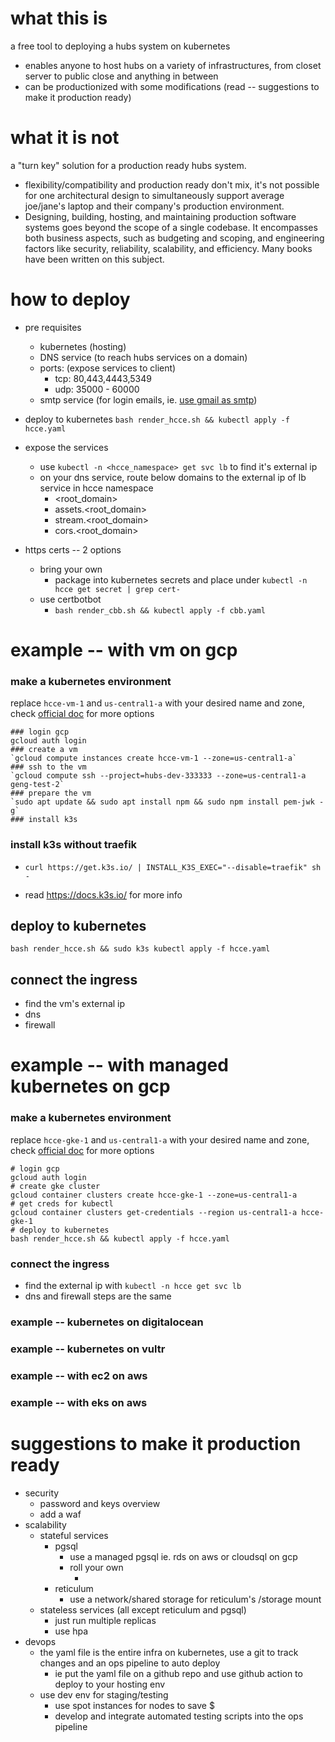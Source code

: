 
# what this is
a free tool to deploying a hubs system on kubernetes
- enables anyone to host hubs on a variety of infrastructures, from closet server to public close and anything in between
- can be productionized with some modifications (read -- suggestions to make it production ready)
 
# what it is not 
a "turn key" solution for a production ready hubs system.
- flexibility/compatibility and production ready don't mix, it's not possible for one architectural design to simultaneously support average joe/jane's laptop and their company's production environment. 
- Designing, building, hosting, and maintaining production software systems goes beyond the scope of a single codebase. It encompasses both business aspects, such as budgeting and scoping, and engineering factors like security, reliability, scalability, and efficiency. Many books have been written on this subject.

# how to deploy
- pre requisites
    - kubernetes (hosting)
    - DNS service (to reach hubs services on a domain)
    - ports: (expose services to client)
        - tcp: 80,443,4443,5349
        - udp: 35000 - 60000
    - smtp service (for login emails, ie. [use gmail as smtp](https://support.google.com/a/answer/176600?hl=en))
- deploy to kubernetes
`bash render_hcce.sh && kubectl apply -f hcce.yaml`
- expose the services
    - use `kubectl -n <hcce_namespace> get svc lb` to find it's external ip
    - on your dns service, route below domains to the external ip of lb service in hcce namespace
        - <root_domain>
        - assets.<root_domain>
        - stream.<root_domain>
        - cors.<root_domain>

- https certs -- 2 options
    - bring your own
        - package into kubernetes secrets and place under `kubectl -n hcce get secret | grep cert-`
    - use certbotbot
        - `bash render_cbb.sh && kubectl apply -f cbb.yaml`

# example -- with vm on gcp
### make a kubernetes environment
replace `hcce-vm-1` and `us-central1-a` with your desired name and zone, check [official doc](https://cloud.google.com/sdk/gcloud/reference/compute/instances/create) for more options
```
### login gcp
gcloud auth login
### create a vm
`gcloud compute instances create hcce-vm-1 --zone=us-central1-a`
### ssh to the vm
`gcloud compute ssh --project=hubs-dev-333333 --zone=us-central1-a geng-test-2`
### prepare the vm
`sudo apt update && sudo apt install npm && sudo npm install pem-jwk -g`
### install k3s
```
### install k3s without traefik
- `curl https://get.k3s.io/ | INSTALL_K3S_EXEC="--disable=traefik" sh -`

- read https://docs.k3s.io/ for more info

## deploy to kubernetes
`bash render_hcce.sh && sudo k3s kubectl apply -f hcce.yaml`

## connect the ingress
- find the vm's external ip
- dns
- firewall

# example -- with managed kubernetes on gcp
### make a kubernetes environment
replace `hcce-gke-1` and `us-central1-a` with your desired name and zone, check [official doc](https://cloud.google.com/sdk/gcloud/reference/container/clusters/create) for more options
```
# login gcp
gcloud auth login
# create gke cluster
gcloud container clusters create hcce-gke-1 --zone=us-central1-a
# get creds for kubectl
gcloud container clusters get-credentials --region us-central1-a hcce-gke-1
# deploy to kubernetes
bash render_hcce.sh && kubectl apply -f hcce.yaml
```
### connect the ingress
- find the external ip with `kubectl -n hcce get svc lb`
- dns and firewall steps are the same <link to above>

### example -- kubernetes on digitalocean

### example -- kubernetes on vultr

### example -- with ec2 on aws

### example -- with eks on aws


# suggestions to make it production ready
- security
    - password and keys overview
    - add a waf
- scalability
    - stateful services
        - pgsql 
            - use a managed pgsql ie. rds on aws or cloudsql on gcp
            - roll your own
                - <links to some guides to run pgsql in k8s>
        - reticulum
            - use a network/shared storage for reticulum's /storage mount
    - stateless services (all except reticulum and pgsql)
        - just run multiple replicas
        - use hpa
- devops
    - the yaml file is the entire infra on kubernetes, use a git to track changes and an ops pipeline to auto deploy
        - ie put the yaml file on a github repo and use github action to deploy to your hosting env
    - use dev env for staging/testing
        - use spot instances for nodes to save $
        - develop and integrate automated testing scripts into the ops pipeline


